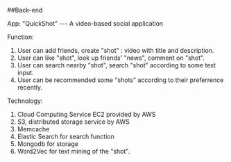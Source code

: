 ##Back-end

App: "QuickShot" --- A video-based social application

Function: 

1. User can add friends, create "shot" : video with title and description.
2. User can like "shot", look up friends' "news", comment on "shot".
3. User can search nearby "shot", search "shot" according to some text input.
4. User can be recommended some "shots" according to their preferrence recently.

Technology:

1. Cloud Computing Service EC2 provided by AWS
2. S3, distributed storage service by AWS
3. Memcache
4. Elastic Search for search function
5. Mongodb for storage
6. Word2Vec for text mining of the "shot".